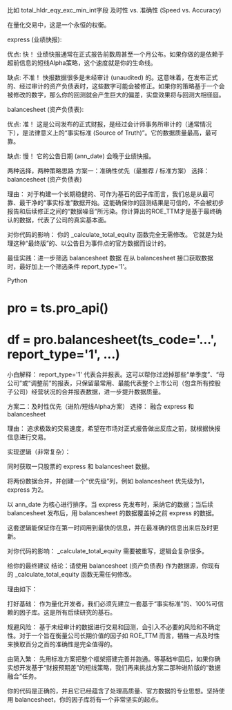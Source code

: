比如
 total_hldr_eqy_exc_min_int字段 
 及时性 vs. 准确性 (Speed vs. Accuracy)


在量化交易中，这是一个永恒的权衡。

express (业绩快报):

优点: 快！ 业绩快报通常在正式报告前数周甚至一个月公布。如果你做的是依赖于超前信息的短线Alpha策略，这个速度就是你的生命线。

缺点: 不准！ 快报数据很多是未经审计 (unaudited) 的。这意味着，在发布正式的、经过审计的资产负债表时，这些数字可能会被修正。如果你的策略基于一个会被修改的数字，那么你的回测就会产生巨大的偏差，实盘效果将与回测大相径庭。

balancesheet (资产负债表):

优点: 准！ 这是公司发布的正式财报，是经过会计师事务所审计的（通常情况下），是法律意义上的“事实标准 (Source of Truth)”。它的数据质量最高，最可靠。

缺点: 慢！ 它的公告日期 (ann_date) 会晚于业绩快报。

两种选择，两种策略思路
方案一：准确性优先（最推荐 / 标准方案）
选择： balancesheet (资产负债表)

理由： 对于构建一个长期稳健的、可作为基石的因子库而言，我们总是从最可靠、最干净的“事实标准”数据开始。这能确保你的回测结果是可信的，不会被初步报告和后续修正之间的“数据噪音”所污染。你计算出的ROE_TTM才是基于最终确认的数据，代表了公司的真实基本面。

对你代码的影响： 你的 _calculate_total_equity 函数完全无需修改。 它就是为处理这种“最终版”的、以公告日为事件点的官方数据而设计的。

最佳实践：进一步筛选 balancesheet 数据
在从 balancesheet 接口获取数据时，最好加上一个筛选条件 report_type='1'。

Python

# pro = ts.pro_api()
# df = pro.balancesheet(ts_code='...', report_type='1', ...)
小白解释： report_type='1' 代表合并报表。这可以帮你过滤掉那些“单季度”、“母公司”或“调整前”的报表，只保留最常用、最能代表整个上市公司（包含所有控股子公司）经营状况的合并报表数据，进一步提升数据质量。

方案二：及时性优先（进阶/短线Alpha方案）
选择： 融合 express 和 balancesheet

理由： 追求极致的交易速度，希望在市场对正式报告做出反应之前，就根据快报信息进行交易。

实现逻辑（非常复杂）：

同时获取一只股票的 express 和 balancesheet 数据。

将两份数据合并，并创建一个“优先级”列，例如 balancesheet 优先级为1，express 为2。

以 ann_date 为核心进行排序。当 express 先发布时，采纳它的数据；当后续 balancesheet 发布后，用 balancesheet 的数据覆盖掉之前 express 的数据。

这套逻辑能保证你在第一时间用到最快的信息，并在最准确的信息出来后及时更新。

对你代码的影响： _calculate_total_equity 需要被重写，逻辑会复杂很多。

给你的最终建议
结论：请使用 balancesheet (资产负债表) 作为数据源，你现有的 _calculate_total_equity 函数无需任何修改。

理由如下：

打好基础： 作为量化开发者，我们必须先建立一套基于“事实标准”的、100%可信赖的因子库。这是所有后续研究的基石。

规避风险： 基于未经审计的数据进行交易和回测，会引入不必要的风险和不确定性。对于一个旨在衡量公司长期价值的因子如 ROE_TTM 而言，牺牲一点及时性来换取百分之百的准确性是完全值得的。

由简入繁： 先用标准方案把整个框架搭建完善并跑通。等基础牢固后，如果你确实想开发基于“财报预期差”的短线策略，我们再来挑战方案二那种进阶版的“数据融合”任务。

你的代码是正确的，并且它已经蕴含了处理高质量、官方数据的专业思想。坚持使用 balancesheet，你的因子库将有一个非常坚实的起点。